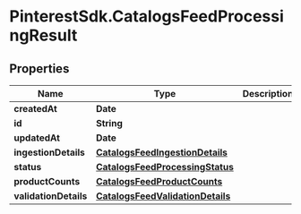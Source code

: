 # PinterestSdk.CatalogsFeedProcessingResult

## Properties

Name | Type | Description | Notes
------------ | ------------- | ------------- | -------------
**createdAt** | **Date** |  | 
**id** | **String** |  | 
**updatedAt** | **Date** |  | 
**ingestionDetails** | [**CatalogsFeedIngestionDetails**](CatalogsFeedIngestionDetails.md) |  | 
**status** | [**CatalogsFeedProcessingStatus**](CatalogsFeedProcessingStatus.md) |  | 
**productCounts** | [**CatalogsFeedProductCounts**](CatalogsFeedProductCounts.md) |  | 
**validationDetails** | [**CatalogsFeedValidationDetails**](CatalogsFeedValidationDetails.md) |  | 


